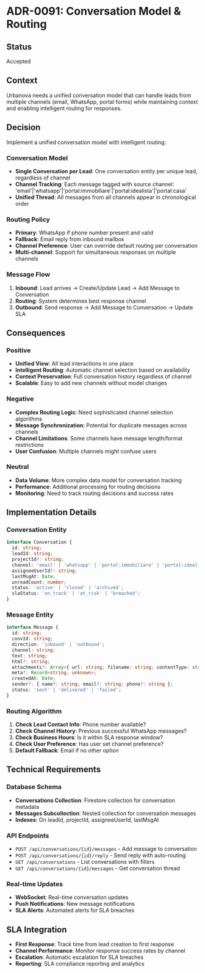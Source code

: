 # ADR-0091: Conversation Model & Routing

## Status

Accepted

## Context

Urbanova needs a unified conversation model that can handle leads from multiple channels (email, WhatsApp, portal forms) while maintaining context and enabling intelligent routing for responses.

## Decision

Implement a unified conversation model with intelligent routing:

### Conversation Model

- **Single Conversation per Lead**: One conversation entity per unique lead, regardless of channel
- **Channel Tracking**: Each message tagged with source channel: 'email'|'whatsapp'|'portal:immobiliare'|'portal:idealista'|'portal:casa'
- **Unified Thread**: All messages from all channels appear in chronological order

### Routing Policy

- **Primary**: WhatsApp if phone number present and valid
- **Fallback**: Email reply from inbound mailbox
- **Channel Preference**: User can override default routing per conversation
- **Multi-channel**: Support for simultaneous responses on multiple channels

### Message Flow

1. **Inbound**: Lead arrives → Create/Update Lead → Add Message to Conversation
2. **Routing**: System determines best response channel
3. **Outbound**: Send response → Add Message to Conversation → Update SLA

## Consequences

### Positive

- **Unified View**: All lead interactions in one place
- **Intelligent Routing**: Automatic channel selection based on availability
- **Context Preservation**: Full conversation history regardless of channel
- **Scalable**: Easy to add new channels without model changes

### Negative

- **Complex Routing Logic**: Need sophisticated channel selection algorithms
- **Message Synchronization**: Potential for duplicate messages across channels
- **Channel Limitations**: Some channels have message length/format restrictions
- **User Confusion**: Multiple channels might confuse users

### Neutral

- **Data Volume**: More complex data model for conversation tracking
- **Performance**: Additional processing for routing decisions
- **Monitoring**: Need to track routing decisions and success rates

## Implementation Details

### Conversation Entity

```typescript
interface Conversation {
  id: string;
  leadId: string;
  projectId?: string;
  channel: 'email' | 'whatsapp' | 'portal:immobiliare' | 'portal:idealista' | 'portal:casa';
  assigneeUserId?: string;
  lastMsgAt: Date;
  unreadCount: number;
  status: 'active' | 'closed' | 'archived';
  slaStatus: 'on_track' | 'at_risk' | 'breached';
}
```

### Message Entity

```typescript
interface Message {
  id: string;
  convId: string;
  direction: 'inbound' | 'outbound';
  channel: string;
  text: string;
  html?: string;
  attachments?: Array<{ url: string; filename: string; contentType: string }>;
  meta?: Record<string, unknown>;
  createdAt: Date;
  sender?: { name?: string; email?: string; phone?: string };
  status: 'sent' | 'delivered' | 'failed';
}
```

### Routing Algorithm

1. **Check Lead Contact Info**: Phone number available?
2. **Check Channel History**: Previous successful WhatsApp messages?
3. **Check Business Hours**: Is it within SLA response window?
4. **Check User Preference**: Has user set channel preference?
5. **Default Fallback**: Email if no other option

## Technical Requirements

### Database Schema

- **Conversations Collection**: Firestore collection for conversation metadata
- **Messages Subcollection**: Nested collection for conversation messages
- **Indexes**: On leadId, projectId, assigneeUserId, lastMsgAt

### API Endpoints

- `POST /api/conversations/{id}/messages` - Add message to conversation
- `POST /api/conversations/{id}/reply` - Send reply with auto-routing
- `GET /api/conversations` - List conversations with filters
- `GET /api/conversations/{id}/messages` - Get conversation thread

### Real-time Updates

- **WebSocket**: Real-time conversation updates
- **Push Notifications**: New message notifications
- **SLA Alerts**: Automated alerts for SLA breaches

## SLA Integration

- **First Response**: Track time from lead creation to first response
- **Channel Performance**: Monitor response success rates by channel
- **Escalation**: Automatic escalation for SLA breaches
- **Reporting**: SLA compliance reporting and analytics
